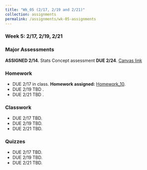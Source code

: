 ```yaml
---
title: "Wk_05 (2/17, 2/19 and 2/21)"
collection: assignments
permalink: /assignments/wk-05-assignments
---
```


### Week 5: 2/17, 2/19, 2/21

### Major Assessments

**ASSIGNED 2/14.** Stats Concept assessment **DUE 2/24**. [Canvas link](https://canvas.umn.edu/courses/151855/assignments/1013324)

### Homework

- DUE 2/17 in class. **Homework assigned:** [Homework_10](https://drive.google.com/open?id=1tVQxb-CY8Fw0BZD0ULa8fVU_QnJo8Nqv).
- DUE 2/19 TBD .
- DUE 2/21 TBD .

### Classwork

- DUE 2/17 TBD.
- DUE 2/19 TBD.
- DUE 2/21 TBD.

### Quizzes

- DUE 2/17 TBD.
- DUE 2/19 TBD.
- DUE 2/21 TBD.
